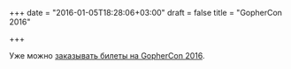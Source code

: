 +++
date = "2016-01-05T18:28:06+03:00"
draft = false
title = "GopherCon 2016"

+++

<p>Уже можно <a href="https://ti.to/gophercon/gophercon-2016">заказывать билеты на&nbsp;GopherCon 2016</a>.</p>

